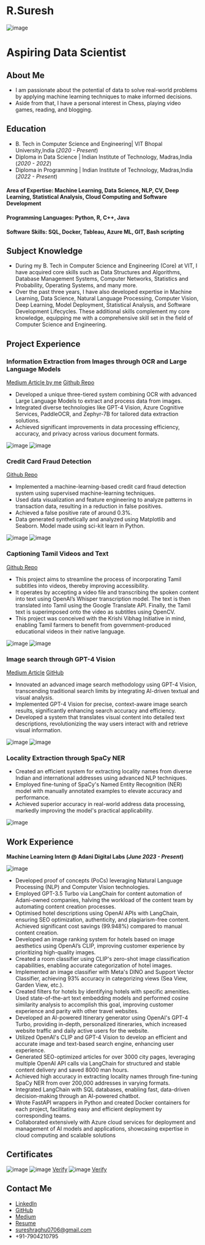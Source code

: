 # R.Suresh

![image](https://github.com/R-Suresh07/portfolio/assets/73009007/cfb5090c-6cd3-4788-ad74-45b844ce1c39)

# Aspiring Data Scientist

## About Me
- I am passionate about the potential of data to solve real-world problems by applying machine learning techniques to make informed decisions.
- Aside from that, I have a personal interest in Chess, playing video games, reading, and blogging.

## Education
- B. Tech in Computer Science and Engineering| VIT Bhopal University,India (_2020 - Present_)
- Diploma in Data Science | Indian Institute of Technology, Madras,India (_2020 - 2022_)
- Diploma in Programming | Indian Institute of Technology, Madras,India (_2022 - Present_)

#### **Area of Expertise:** Machine Learning, Data Science, NLP, CV, Deep Learning, Statistical Analysis, Cloud Computing and Software Development
#### **Programming Languages:** Python, R, C++, Java
#### **Software Skills:** SQL, Docker, Tableau, Azure ML, GIT, Bash scripting

## Subject Knowledge
- During my B. Tech in Computer Science and Engineering (Core) at VIT, I have acquired core skills such as Data Structures and Algorithms, Database Management Systems, Computer Networks, Statistics and Probability, Operating Systems, and many more. 
- Over the past three years, I have also developed expertise in Machine Learning, Data Science, Natural Language Processing, Computer Vision, Deep Learning, Model Deployment, Statistical Analysis, and Software Development Lifecycles. These additional skills complement my core knowledge, equipping me with a comprehensive skill set in the field of Computer Science and Engineering.
  
## Project Experience
### Information Extraction from Images through OCR and Large Language Models
[Medium Article by me](https://medium.com/@sureshraghu0706/from-images-to-insights-3-tiered-data-extraction-from-images-with-ocr-and-large-language-models-0c07754813cc)
[Github Repo](https://github.com/R-Suresh07/Information-Extraction-from-Images)

- Developed a unique three-tiered system combining OCR with advanced Large Language Models to extract and process data from images.
- Integrated diverse technologies like GPT-4 Vision, Azure Cognitive Services, PaddleOCR, and Zephyr-7B for tailored data extraction solutions.
- Achieved significant improvements in data processing efficiency, accuracy, and privacy across various document formats.

![image](https://github.com/R-Suresh07/portfolio/assets/73009007/22ff9a88-435e-4560-9ff3-91a455a81624)
![image](https://github.com/R-Suresh07/portfolio/assets/73009007/245aa4fd-8036-466a-b3c8-8d5f8c9aed9a)

### Credit Card Fraud Detection
[Github Repo](https://github.com/R-Suresh07/Credit-Card-Fraud-Detection-Analysis-and-Modelling-)

- Implemented a machine-learning-based credit card fraud detection system using supervised machine-learning techniques. 
- Used data visualization and feature engineering to analyze patterns in transaction data, resulting in a reduction in false positives. 
- Achieved a false positive rate of around 0.3%.
- Data generated synthetically and analyzed using Matplotlib and Seaborn. Model made using sci-kit learn in Python.

![image](https://github.com/R-Suresh07/portfolio/assets/73009007/5f127051-87a3-437f-80bb-196b4d7496c0)
![image](https://github.com/R-Suresh07/portfolio/assets/73009007/239f2c98-a35d-4c2e-a350-f9173d8a8fb9)

### Captioning Tamil Videos and Text
[Github Repo](https://github.com/R-Suresh07/Automatic_Captioning_Tamil_Videos_and_Text)

- This project aims to streamline the process of incorporating Tamil subtitles into videos, thereby improving accessibility.
- It operates by accepting a video file and transcribing the spoken content into text using OpenAI’s Whisper transcription model. The text is then translated into Tamil using the Google Translate API. Finally, the Tamil text is superimposed onto the video as subtitles using OpenCV. 
- This project was conceived with the Krishi Vibhag Initiative in mind, enabling Tamil farmers to benefit from government-produced educational videos in their native language.

![image](https://github.com/R-Suresh07/portfolio/assets/73009007/a4dad4bc-59f4-4d05-b369-dc4f29b467fe)
![image](https://github.com/R-Suresh07/portfolio/assets/73009007/240eeae2-0292-4eab-9fef-c9b449280323)

### Image search through GPT-4 Vision
[Medium Article](https://medium.com/@sureshraghu0706/revolutionizing-image-search-with-gpt-4-vision-e1fc36fca7e8)
[GitHub](https://github.com/R-Suresh07/Image-Search-using-GPT-4-Vision-API)

- Innovated an advanced image search methodology using GPT-4 Vision, transcending traditional search limits by integrating AI-driven textual and visual analysis.
- Implemented GPT-4 Vision for precise, context-aware image search results, significantly enhancing search accuracy and efficiency.
- Developed a system that translates visual content into detailed text descriptions, revolutionizing the way users interact with and retrieve visual information.

![image](https://github.com/R-Suresh07/portfolio/assets/73009007/2c26f2f2-e9e4-4a32-8dad-b8e5fae3c5e4)
![image](https://github.com/R-Suresh07/portfolio/assets/73009007/11cde319-e83c-4e89-b33d-8438fea87014)

### Locality Extraction through SpaCy NER

- Created an efficient system for extracting locality names from diverse Indian and international addresses using advanced NLP techniques.
- Employed fine-tuning of SpaCy's Named Entity Recognition (NER) model with manually annotated examples to elevate accuracy and performance.
- Achieved superior accuracy in real-world address data processing, markedly improving the model's practical applicability.

![image](https://github.com/R-Suresh07/portfolio/assets/73009007/2704d255-37fc-4318-8b4e-19799b311a0a)

## Work Experience
**Machine Learning Intern @ Adani Digital Labs (_June 2023 - Present_)**


![image](https://github.com/R-Suresh07/portfolio/assets/73009007/62bae3a3-77e5-499e-bf23-d02e589bd1cd)


- Developed proof of concepts (PoCs) leveraging Natural Language Processing (NLP) and Computer Vision technologies.
- Employed GPT-3.5 Turbo via LangChain for content automation of Adani-owned companies, halving the workload of the content team by automating content creation processes.
- Optimised hotel descriptions using OpenAI APIs with LangChain, ensuring SEO optimization, authenticity, and plagiarism-free content. Achieved significant cost savings (99.948%) compared to manual content creation.
- Developed an image ranking system for hotels based on image aesthetics using OpenAI’s CLIP, improving customer experience by prioritizing high-quality images.
- Created a room classifier using CLIP's zero-shot image classification capabilities, enabling accurate categorization of hotel images.
- Implemented an image classifier with Meta's DINO and Support Vector Classifier, achieving 93% accuracy in categorizing views (Sea View, Garden View, etc.).
- Created filters for hotels by identifying hotels with specific amenities. Used state-of-the-art text embedding models and performed cosine similarity analysis to accomplish this goal, improving customer experience and parity with other travel websites.
- Developed an AI-powered Itinerary generator using OpenAI's GPT-4 Turbo, providing in-depth, personalized itineraries, which increased website traffic and daily active users for the website.
- Utilized OpenAI's CLIP and GPT-4 Vision to develop an efficient and accurate image and text-based search engine, enhancing user experience.
- Generated SEO-optimized articles for over 3000 city pages, leveraging multiple OpenAI API calls via LangChain for structured and stable content delivery and saved 8000 man hours.
- Achieved high accuracy in extracting locality names through fine-tuning SpaCy NER from over 200,000 addresses in varying formats.
- Integrated LangChain with SQL databases, enabling fast, data-driven decision-making through an AI-powered chatbot.
- Wrote FastAPI wrappers in Python and created Docker containers for each project, facilitating easy and efficient deployment by corresponding teams.
- Collaborated extensively with Azure cloud services for deployment and management of AI models and applications, showcasing expertise in cloud computing and scalable solutions

## Certificates
![image](https://github.com/R-Suresh07/portfolio/assets/73009007/29f91cf5-c4f7-48a1-93c0-90b43c0b0998)
![image](https://github.com/R-Suresh07/portfolio/assets/73009007/b758f8d9-6261-4f5d-b0d6-cb15222adff6)
[Verify](https://coursera.org/verify/GJYVEZTYBZ2V)
![image](https://github.com/R-Suresh07/portfolio/assets/73009007/4e58e96f-f3c8-4b0e-a28b-b42d91599a5d)
[Verify](https://www.coursera.org/account/accomplishments/verify/5SYMGXWG2BV4)

## Contact Me
- [LinkedIn](https://www.linkedin.com/in/suresh-raghu-8363011b8/)
- [GitHub](https://github.com/R-Suresh07)
- [Medium](https://medium.com/@sureshraghu0706)
- [Resume](https://drive.google.com/file/d/1Rk4mBgYXR8o_29JylCZhcFuhfT3F9zTU/view?usp=sharing)
- sureshraghu0706@gmail.com
- +91-7904210795














